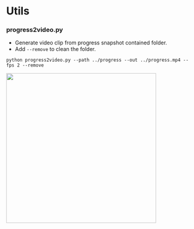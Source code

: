 # Utils

### progress2video.py

- Generate video clip from progress snapshot contained folder.
- Add `--remove` to clean the folder.

```
python progress2video.py --path ../progress --out ../progress.mp4 --fps 2 --remove
```
<img src="https://user-images.githubusercontent.com/40068587/181198089-619dff79-bb62-4e3d-baf1-fa51f6921575.gif" width="400"/>
